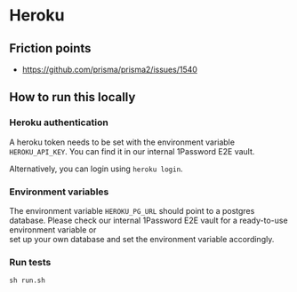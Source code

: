# Heroku

## Friction points

- https://github.com/prisma/prisma2/issues/1540

## How to run this locally

### Heroku authentication

A heroku token needs to be set with the environment variable `HEROKU_API_KEY`. You can find it in our internal 1Password E2E vault.

Alternatively, you can login using `heroku login`.

### Environment variables

The environment variable `HEROKU_PG_URL` should point to a postgres database.
Please check our internal 1Password E2E vault for a ready-to-use environment variable or  
set up your own database and set the environment variable accordingly.

### Run tests

```shell script
sh run.sh
```

